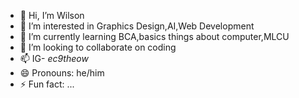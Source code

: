 - 👋 Hi, I’m Wilson
- 👀 I’m interested in Graphics Design,AI,Web Development
- 🌱 I’m currently learning BCA,basics things about computer,MLCU
- 💞️ I’m looking to collaborate on coding
- 📫 IG- _ec9theow_
- 😄 Pronouns: he/him
- ⚡ Fun fact: ...

<!---
04wils0n/04wils0n is a ✨ special ✨ repository because its `README.md` (this file) appears on your GitHub profile.
You can click the Preview link to take a look at your changes.
--->
